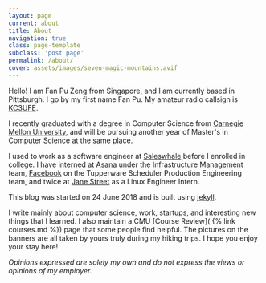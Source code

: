 ```yaml
---
layout: page
current: about
title: About
navigation: true
class: page-template
subclass: 'post page'
permalink: /about/
cover: assets/images/seven-magic-mountains.avif
---
```

Hello! I am Fan Pu Zeng from Singapore, and I am currently based in Pittsburgh. I go by my first name Fan Pu. My amateur radio callsign is [KC3UFE](https://www.fccbulletin.com/callsign/?q=KC3UFE).

I recently graduated with a degree in Computer Science from [Carnegie Mellon University](https://www.cmu.edu/), and will be pursuing another year of Master's in Computer Science at the same place.

I used to work as a software engineer at [Saleswhale](https://saleswhale.com) before I enrolled in college. 
I have interned at [Asana](https://asana.com/) under the Infrastructure Management team, [Facebook](https://about.facebook.com/meta) on the Tupperware Scheduler Production Engineering team, and twice at [Jane Street](https://www.janestreet.com/) as a Linux Engineer Intern. 

This blog was started on 24 June 2018 and is built using [jekyll](https://github.com/jekyll/jekyll).

I write mainly about computer science, work, startups, and interesting new
things that I learned. I also maintain a CMU [Course Review]( {% link
courses.md %}) page that some people find helpful.  The pictures on the banners
are all taken by yours truly during my hiking trips. I hope you enjoy your stay
here!


*Opinions expressed are solely my own and do not express the views or opinions of my employer.*

<br>
